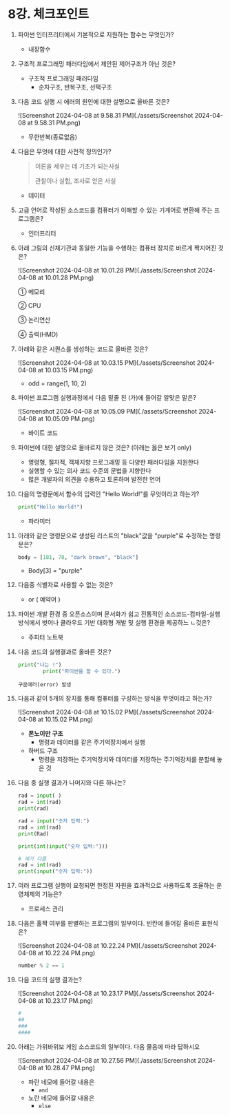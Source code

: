 # 8강. 체크포인트

1. 파이썬 인터프리터에서 기본적으로 지원하는 함수는 무엇인가?
   - 내장함수

2. 구조적 프로그래밍 패러다임에서 제안된 제어구조가 아닌 것은?

   - 구조적 프로그래밍 패러다임
     - 순차구조, 반복구조, 선택구조

3. 다음 코드 실행 시 에러의 원인에 대한 설명으로 올바른 것은?

   ![Screenshot 2024-04-08 at 9.58.31 PM](./assets/Screenshot 2024-04-08 at 9.58.31 PM.png)

   - 무한반복(종료없음)

4. 다음은 무엇에 대한 사전적 정의인가?

   > 이론을 세우는 데 기초가 되는사실
   >
   > 관찰이나 실험, 조사로 얻은 사실

   - 데이터

5. 고급 언어로 작성된 소스코드를 컴퓨터가 이해할 수 있는 기계어로 변환해 주는 프로그램은?

   - 인터프리터

6. 아래 그림의 신체기관과 동일한 기능을 수행하는 컴퓨터 장치로 바르게 짝지어진 것은?

   ![Screenshot 2024-04-08 at 10.01.28 PM](./assets/Screenshot 2024-04-08 at 10.01.28 PM.png)

   ① 메모리

   ② CPU

   ③ 논리연산

   ④ 출력(HMD)

7. 아래와 같은 시퀀스를 생성하는 코드로 올바른 것은?

   ![Screenshot 2024-04-08 at 10.03.15 PM](./assets/Screenshot 2024-04-08 at 10.03.15 PM.png)

   - odd = range(1, 10, 2)

8. 파이썬 프로그램 실행과정에서 다음 밑줄 친 (가)에 들어갈 알맞은 말은?

   ![Screenshot 2024-04-08 at 10.05.09 PM](./assets/Screenshot 2024-04-08 at 10.05.09 PM.png)

   - 바이트 코드

9. 파이썬에 대한 설명으로 올바르지 않은 것은? (아래는 옳은 보기 only)
   - 명령형, 절차적, 객체지향 프로그래밍 등 다양한 패러다임을 지원한다
   - 실행할 수 있는 의사 코드 수준의 문법을 지향한다
   - 많은 개발자의 의견을 수용하고 토론하며 발전한 언어

10. 다음의 명령문에서 함수의 입력인 "Hello World!"를 무엇이라고 하는가?

    ```python
    print("Hello World!")
    ```

    - 파라미터

11. 아래와 같은 명령문으로 생성된 리스트의 "black"값을 "purple"로 수정하는 명령문은?

    ```python
    body = [181, 78, "dark brown", "black"]
    ```

    - Body[3] = "purple"

12. 다음중 식별자로 사용할 수 없는 것은?

    - or ( 예약어 )

13. 파이썬 개발 환경 중 오픈소스이며 문서화가 쉽고 전통적인 소스코드-컴파일-실행 방식에서 벗어나 클라우드 기반 대화형 개발 및 실행 환경을 제공하느 ㄴ것은?

    - 주피터 노트북

14. 다음 코드의 실행결과로 올바른 것은?

    ```python
    print("나는 !")
    		print("파이썬을 할 수 있다.")
    ```

    ```
    구문에러(error) 발생
    ```

15. 다음과 같이 5개의 장치를 통해 컴퓨터를 구성하는 방식을 무엇이라고 하는가?

    ![Screenshot 2024-04-08 at 10.15.02 PM](./assets/Screenshot 2024-04-08 at 10.15.02 PM.png)

    - **폰노이만 구조**
      - 명령과 데이터를 같은 주기억장치에서 실행
    - 하버드 구조
      - 명령을 저장하는 주기억장치와 데이터를 저장하는 주기억장치를 분할해 놓은 것

16. 다음 중 실행 결과가 나머지와 다른 하나는?

    ```python
    rad = input( )
    rad = int(rad)
    print(rad)
    ```

    ```python
    rad = input("숫자 입력:")
    rad = int(rad)
    print(Rad)
    ```

    ```python
    print(int(input("숫자 입력:")))
    ```

    ```python
    # 얘가 다름
    rad = int(rad)
    print(input("숫자 입력:"))
    ```

17. 여러 프로그램 실행이 요청되면 한정된 자원을 효과적으로 사용하도록 조율하는 운영체제의 기능은?

    - 프로세스 관리

18. 다음은 홀짝 여부를 판별하는 프로그램의 일부이다. 빈칸에 들어갈 올바른 표현식은?

    ![Screenshot 2024-04-08 at 10.22.24 PM](./assets/Screenshot 2024-04-08 at 10.22.24 PM.png)

    ```python
    number % 2 == 1
    ```

19. 다음 코드의 실행 결과는?

    ![Screenshot 2024-04-08 at 10.23.17 PM](./assets/Screenshot 2024-04-08 at 10.23.17 PM.png)

    ```python
    #
    ##
    ###
    ####
    ```

20. 아래는 가위바위보 게임 소스코드의 일부이다. 다음 물음에 따라 답하시오

    ![Screenshot 2024-04-08 at 10.27.56 PM](./assets/Screenshot 2024-04-08 at 10.28.47 PM.png)

    - 파란 네모에 들어갈 내용은
      - `and`
    - 노란 네모에 들어갈 내용은
      - `else`